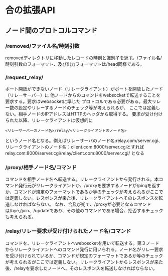 # 合の拡張API

## ノード間のプロトコルコマンド


### /removed/ファイル名/時刻引数
removedディレクトリに移動したレコードの時刻と識別子を返す。/ファイル名/時刻引数のフォーマット、及び出力フォーマットは/head同様である。

### /request_relay/
ポート開放ができないノード（リレークライアント）がポートを開放したノード（リレーサーバー）に
他ノードからのコマンドをwebsocketで転送することを要求する。要求はwebsocketに準じた
プロトコルである必要がある。最大リレー数の設定やリレーするノードのチェック等が考えられるが、
ここでは定義しない。相手ノードのIPアドレスはHTTPのヘッダから取得する。
要求が受け付けられた以降、リレークライアントは仮想的に

    <リレーサーバーのノード名>/relay/<リレークライアントのノード名>

というノード名となる。例えばリレーサーバのノード名:relay.com/server.cgi、リレークライアントのノード名：client.com:8000/server.cgiとすれば
relay.com:8000/server.cgi/relay/client.com:8000/server.cgi/
となる

### /proxy/相手ノード名/コマンド
コマンドを相手ノード名へ転送する。リレークライアントから発行される。本コマンド発行元がリレークライアントか、/proxyを要求するノードが/pingを返すか、コマンドが規定のフォーマットであるか等のチェックが考えられるがここでは定義しない。レスポンスが来た後、リレークライアントへそのレスポンスを転送しなければならない。
なお、合及び朔で、/proxyが必要となるコマンドは/bye,/join、/updateであり、その他のコマンドである場合、拒否するチェックも考えられる。

### /relay/リレー要求が受け付けられたノード名/コマンド
コマンドを、リレークライアントへweboscketを用いて転送する。第３ノードからリレークライアントへのコマンド発行に用いられる。ノード名がリレー要求を受け付けられているか、コマンドが規定のフォーマットであるか等のチェックが考えられるがここでは定義しない。リレークライアントからレスポンスが来た後、/relayを要求したノードへ、そのレスポンスを転送しなければならない。
